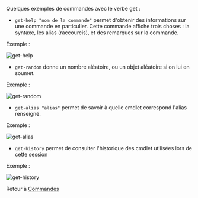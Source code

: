 Quelques exemples de commandes avec le verbe get :

* `get-help "nom de la commande"` permet d'obtenir des informations sur une commande en particulier. Cette commande affiche trois choses : la syntaxe, les alias (raccourcis), et des remarques sur la commande.

Exemple :

![get-help](https://user-images.githubusercontent.com/73824294/102174879-b35e7900-3e9e-11eb-816c-f0d21ea58932.PNG)

* `get-random` donne un nombre aléatoire, ou un objet aléatoire si on lui en soumet.

Exemple :

![get-random](https://user-images.githubusercontent.com/73824294/102175497-f836df80-3e9f-11eb-9d71-36640d05e9fb.PNG)

* `get-alias "alias"` permet de savoir à quelle cmdlet correspond l'alias renseigné.

Exemple :

![get-alias](https://user-images.githubusercontent.com/73824294/102176570-fec65680-3ea1-11eb-8c90-c5e7aec2c836.PNG)

* `get-history` permet de consulter l'historique des cmdlet utilisées lors de cette session

Exemple :

![get-history](https://user-images.githubusercontent.com/73824294/102176737-5b297600-3ea2-11eb-8af7-7a7193f9e74f.PNG)

Retour à [Commandes](https://github.com/aletrou/Cours-Linux/blob/main/commandes.md)
